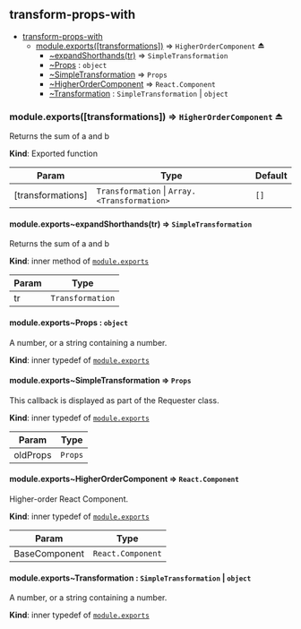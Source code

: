 <a name="module_transform-props-with"></a>

## transform-props-with

* [transform-props-with](#module_transform-props-with)
    * [module.exports([transformations])](#exp_module_transform-props-with--module.exports) ⇒ <code>HigherOrderComponent</code> ⏏
        * [~expandShorthands(tr)](#module_transform-props-with--module.exports..expandShorthands) ⇒ <code>SimpleTransformation</code>
        * [~Props](#module_transform-props-with--module.exports..Props) : <code>object</code>
        * [~SimpleTransformation](#module_transform-props-with--module.exports..SimpleTransformation) ⇒ <code>Props</code>
        * [~HigherOrderComponent](#module_transform-props-with--module.exports..HigherOrderComponent) ⇒ <code>React.Component</code>
        * [~Transformation](#module_transform-props-with--module.exports..Transformation) : <code>SimpleTransformation</code> &#124; <code>object</code>

<a name="exp_module_transform-props-with--module.exports"></a>

### module.exports([transformations]) ⇒ <code>HigherOrderComponent</code> ⏏
Returns the sum of a and b

**Kind**: Exported function

| Param | Type | Default |
| --- | --- | --- |
| [transformations] | <code>Transformation</code> &#124; <code>Array.&lt;Transformation&gt;</code> | <code>[]</code> |

<a name="module_transform-props-with--module.exports..expandShorthands"></a>

#### module.exports~expandShorthands(tr) ⇒ <code>SimpleTransformation</code>
Returns the sum of a and b

**Kind**: inner method of <code>[module.exports](#exp_module_transform-props-with--module.exports)</code>

| Param | Type |
| --- | --- |
| tr | <code>Transformation</code> |

<a name="module_transform-props-with--module.exports..Props"></a>

#### module.exports~Props : <code>object</code>
A number, or a string containing a number.

**Kind**: inner typedef of <code>[module.exports](#exp_module_transform-props-with--module.exports)</code>
<a name="module_transform-props-with--module.exports..SimpleTransformation"></a>

#### module.exports~SimpleTransformation ⇒ <code>Props</code>
This callback is displayed as part of the Requester class.

**Kind**: inner typedef of <code>[module.exports](#exp_module_transform-props-with--module.exports)</code>

| Param | Type |
| --- | --- |
| oldProps | <code>Props</code> |

<a name="module_transform-props-with--module.exports..HigherOrderComponent"></a>

#### module.exports~HigherOrderComponent ⇒ <code>React.Component</code>
Higher-order React Component.

**Kind**: inner typedef of <code>[module.exports](#exp_module_transform-props-with--module.exports)</code>

| Param | Type |
| --- | --- |
| BaseComponent | <code>React.Component</code> |

<a name="module_transform-props-with--module.exports..Transformation"></a>

#### module.exports~Transformation : <code>SimpleTransformation</code> &#124; <code>object</code>
A number, or a string containing a number.

**Kind**: inner typedef of <code>[module.exports](#exp_module_transform-props-with--module.exports)</code>
